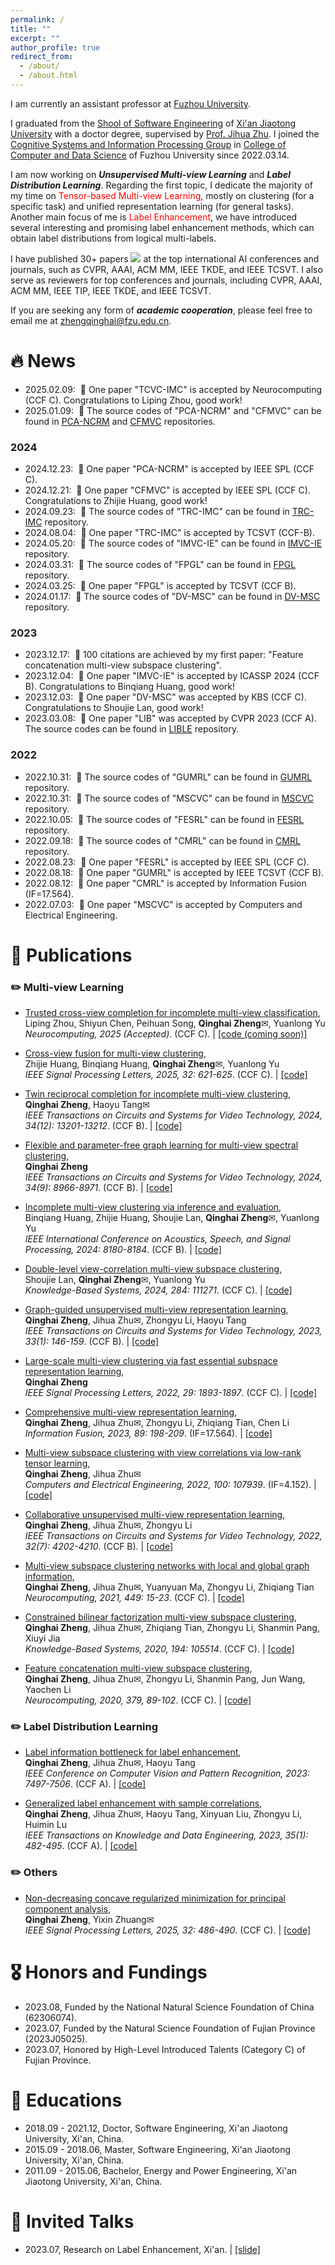 ```yaml
---
permalink: /
title: ""
excerpt: ""
author_profile: true
redirect_from: 
  - /about/
  - /about.html
---
```


<span class='anchor' id='about-me'></span>

I am currently an assistant professor at [Fuzhou University](https://www.fzu.edu.cn/). 

I graduated from the [Shool of Software Engineering](https://se.xjtu.edu.cn/) of [Xi'an Jiaotong University](https://www.xjtu.edu.cn/) with a doctor degree, supervised by [Prof. Jihua Zhu](https://gr.xjtu.edu.cn/en/web/zhujh). I joined the [Cognitive Systems and Information Processing Group](https://csip.fzu.edu.cn/) in [College of Computer and Data Science](https://ccds.fzu.edu.cn/) of Fuzhou University since 2022.03.14.

I am now working on ***Unsupervised Multi-view Learning*** and ***Label Distribution Learning***. Regarding the first topic, I dedicate the majority of my time on <font color="red">Tensor-based Multi-view Learning</font>, mostly on clustering (for a specific task) and unified representation learning (for general tasks). Another main focus of me is <font color="red">Label Enhancement</font>, we have introduced several interesting and promising label enhancement methods, which can obtain label distributions from logical multi-labels. 

I have published 30+ papers <a href='https://scholar.google.com/citations?user=GoV2wB0AAAAJ'><img src="https://img.shields.io/endpoint?logo=Google%20Scholar&url=https%3A%2F%2Fcdn.jsdelivr.net%2Fgh%2Fqinghai-zheng%2Fqinghai-zheng.github.io@google-scholar-stats%2Fgs_data_shieldsio.json&labelColor=f6f6f6&color=9cf&style=flat&label=citations"></a> at the top international AI conferences and journals, such as CVPR, AAAI, ACM MM, IEEE TKDE, and IEEE TCSVT. I also serve as reviewers for top conferences and journals, including CVPR, AAAI, ACM MM, IEEE TIP, IEEE TKDE, and IEEE TCSVT.

If you are seeking any form of ***academic cooperation***, please feel free to email me at [zhengqinghai@fzu.edu.cn](mailto:zhengqinghai@fzu.edu.cn). 

# 🔥 News
- 2025.02.09: &nbsp;🎉 One paper "TCVC-IMC" is accepted by Neurocomputing (CCF C). Congratulations to Liping Zhou, good work!
- 2025.01.09: &nbsp;🎉 The source codes of "PCA-NCRM" and "CFMVC" can be found in [PCA-NCRM](https://github.com/qinghai-zheng/PCA_NCRM) and [CFMVC](https://github.com/qinghai-zheng/CFMVC) repositories.
### 2024 
- 2024.12.23: &nbsp;🎉 One paper "PCA-NCRM" is accepted by IEEE SPL (CCF C).
- 2024.12.21: &nbsp;🎉 One paper "CFMVC" is accepted by IEEE SPL (CCF C). Congratulations to Zhijie Huang, good work!
- 2024.09.23: &nbsp;🎉 The source codes of "TRC-IMC" can be found in [TRC-IMC](https://github.com/qinghai-zheng/TRC-IMC) repository.
- 2024.08.04: &nbsp;🎉 One paper "TRC-IMC" is accepted by TCSVT (CCF-B). 
- 2024.05.20: &nbsp;🎉 The source codes of "IMVC-IE" can be found in [IMVC-IE](https://github.com/qinghai-zheng/IMVC-IE) repository.
- 2024.03.31: &nbsp;🎉 The source codes of "FPGL" can be found in [FPGL](https://github.com/qinghai-zheng/FPGL) repository.
- 2024.03.25: &nbsp;🎉 One paper "FPGL" is accepted by TCSVT (CCF B). 
- 2024.01.17: &nbsp;🎉 The source codes of "DV-MSC" can be found in [DV-MSC](https://github.com/qinghai-zheng/DV-MSC) repository.
### 2023
- 2023.12.17: &nbsp;🎉 100 citations are achieved by my first paper: "Feature concatenation multi-view subspace clustering".
- 2023.12.04: &nbsp;🎉 One paper "IMVC-IE" is accepted by ICASSP 2024 (CCF B). Congratulations to Binqiang Huang, good work! 
- 2023.12.03: &nbsp;🎉 One paper "DV-MSC" was accepted by KBS (CCF C). Congratulations to Shoujie Lan, good work! 
- 2023.03.08: &nbsp;🎉 One paper "LIB" was accepted by CVPR 2023 (CCF A). The source codes can be found in [LIBLE](https://github.com/qinghai-zheng/LIBLE) repository.
### 2022
- 2022.10.31: &nbsp;🎉 The source codes of "GUMRL" can be found in [GUMRL](https://github.com/qinghai-zheng/GUMRL) repository.
- 2022.10.31: &nbsp;🎉 The source codes of "MSCVC" can be found in [MSCVC](https://github.com/qinghai-zheng/MSCVC) repository.
- 2022.10.05: &nbsp;🎉 The source codes of "FESRL" can be found in [FESRL](https://github.com/qinghai-zheng/FESRL) repository.
- 2022.09.18: &nbsp;🎉 The source codes of "CMRL" can be found in [CMRL](https://github.com/qinghai-zheng/CMRL) repository.
- 2022.08.23: &nbsp;🎉 One paper "FESRL" is accepted by IEEE SPL (CCF C).
- 2022.08.18: &nbsp;🎉 One paper "GUMRL" is accepted by IEEE TCSVT (CCF B). 
- 2022.08.12: &nbsp;🎉 One paper "CMRL" is accepted by Information Fusion (IF=17.564).
- 2022.07.03: &nbsp;🎉 One paper "MSCVC" is accepted by Computers and Electrical Engineering. 

# 📝 Publications 
### ✏️ Multi-view Learning
- [Trusted cross-view completion for incomplete multi-view classification](https://qinghai-zheng.github.io/),<br />
  Liping Zhou, Shiyun Chen, Peihuan Song, **Qinghai Zheng**✉, Yuanlong Yu <br />
  *Neurocomputing, 2025 (Accepted)*. (CCF C). \| [\[code (coming soon)\]](https://qinghai-zheng.github.io/)

- [Cross-view fusion for multi-view clustering](https://ieeexplore.ieee.org/document/10833824/),<br />
  Zhijie Huang, Binqiang Huang, **Qinghai Zheng**✉, Yuanlong Yu <br />
  *IEEE Signal Processing Letters, 2025, 32: 621-625*. (CCF C). \| [\[code\]](https://github.com/qinghai-zheng/CFMVC/)
  
- [Twin reciprocal completion for incomplete multi-view clustering](https://ieeexplore.ieee.org/document/10621637/),<br />
  **Qinghai Zheng**, Haoyu Tang✉ <br />
  *IEEE Transactions on Circuits and Systems for Video Technology, 2024, 34(12): 13201-13212*. (CCF B). \| [\[code\]](https://github.com/qinghai-zheng/TRC-IMC/)

- [Flexible and parameter-free graph learning for multi-view spectral clustering](https://ieeexplore.ieee.org/document/10483017),<br />
  **Qinghai Zheng** <br />
  *IEEE Transactions on Circuits and Systems for Video Technology, 2024, 34(9): 8966-8971*. (CCF B). \| [\[code\]](https://github.com/qinghai-zheng/FPGL/)

- [Incomplete multi-view clustering via inference and evaluation](https://ieeexplore.ieee.org/abstract/document/10448378),<br />
  Binqiang Huang, Zhijie Huang, Shoujie Lan, **Qinghai Zheng**✉, Yuanlong Yu <br />
  *IEEE International Conference on Acoustics, Speech, and Signal Processing, 2024: 8180-8184*. (CCF B). \| [\[code\]](https://github.com/qinghai-zheng/IMVC-IE/)

- [Double-level view-correlation multi-view subspace clustering](https://www.sciencedirect.com/science/article/abs/pii/S0950705123010201),<br />
  Shoujie Lan, **Qinghai Zheng**✉, Yuanlong Yu <br />
  *Knowledge-Based Systems, 2024, 284: 111271*. (CCF C). \| [\[code\]](https://github.com/qinghai-zheng/DV-MSC/)

- [Graph-guided unsupervised multi-view representation learning](https://ieeexplore.ieee.org/abstract/document/9863860/),<br />
  **Qinghai Zheng**, Jihua Zhu✉, Zhongyu Li, Haoyu Tang <br />
  *IEEE Transactions on Circuits and Systems for Video Technology, 2023, 33(1): 146-159*. (CCF B). \| [\[code\]](https://github.com/qinghai-zheng/GUMRL/)

- [Large-scale multi-view clustering via fast essential subspace representation learning](https://ieeexplore.ieee.org/abstract/document/9868123/),<br />
  **Qinghai Zheng** <br />
  *IEEE Signal Processing Letters, 2022, 29: 1893-1897*. (CCF C). \| [\[code\]](https://github.com/qinghai-zheng/FESRL/)

- [Comprehensive multi-view representation learning](https://www.sciencedirect.com/science/article/pii/S1566253522001075/),<br />
  **Qinghai Zheng**, Jihua Zhu✉, Zhongyu Li, Zhiqiang Tian, Chen Li <br />
  *Information Fusion, 2023, 89: 198-209*. (IF=17.564). \| [\[code\]](https://github.com/qinghai-zheng/CMRL/)

- [Multi-view subspace clustering with view correlations via low-rank tensor learning](https://www.sciencedirect.com/science/article/pii/S0045790622002178),<br />
  **Qinghai Zheng**, Jihua Zhu✉ <br />
  *Computers and Electrical Engineering, 2022, 100: 107939*. (IF=4.152). \| [\[code\]](https://github.com/qinghai-zheng/MSCVC/)

- [Collaborative unsupervised multi-view representation learning](https://ieeexplore.ieee.org/abstract/document/9610083/),<br />
  **Qinghai Zheng**, Jihua Zhu✉, Zhongyu Li <br />
  *IEEE Transactions on Circuits and Systems for Video Technology, 2022, 32(7): 4202-4210*. (CCF B). \| [\[code\]](https://github.com/qinghai-zheng/CUMRL/)

- [Multi-view subspace clustering networks with local and global graph information](https://www.sciencedirect.com/science/article/pii/S0925231221005075/),<br />
  **Qinghai Zheng**, Jihua Zhu✉, Yuanyuan Ma, Zhongyu Li, Zhiqiang Tian <br />
  *Neurocomputing, 2021, 449: 15-23*. (CCF C). \| [\[code\]](https://github.com/qinghai-zheng/MSCNLG/)

- [Constrained bilinear factorization multi-view subspace clustering](https://www.sciencedirect.com/science/article/pii/S0950705120300277/),<br />
  **Qinghai Zheng**, Jihua Zhu✉, Zhiqiang Tian, Zhongyu Li, Shanmin Pang, Xiuyi Jia <br />
  *Knowledge-Based Systems, 2020, 194: 105514*. (CCF C). \| [\[code\]](https://github.com/qinghai-zheng/CBF-MSC/)

- [Feature concatenation multi-view subspace clustering](https://www.sciencedirect.com/science/article/abs/pii/S0925231219315127/),<br />
  **Qinghai Zheng**, Jihua Zhu✉, Zhongyu Li, Shanmin Pang, Jun Wang, Yaochen Li <br />
  *Neurocomputing, 2020, 379, 89-102*. (CCF C). \| [\[code\]](https://github.com/qinghai-zheng/FCMSC/)


### ✏️ Label Distribution Learning
- [Label information bottleneck for label enhancement](https://arxiv.org/abs/2303.06836/),<br />
  **Qinghai Zheng**, Jihua Zhu✉, Haoyu Tang <br />
  *IEEE Conference on Computer Vision and Pattern Recognition, 2023: 7497-7506*. (CCF A). \| [\[code\]](https://github.com/qinghai-zheng/LIBLE/)

- [Generalized label enhancement with sample correlations](https://ieeexplore.ieee.org/abstract/document/9404874/),<br />
  **Qinghai Zheng**, Jihua Zhu✉, Haoyu Tang, Xinyuan Liu, Zhongyu Li, Huimin Lu <br />
  *IEEE Transactions on Knowledge and Data Engineering, 2023, 35(1): 482-495*. (CCF A). \| [\[code\]](https://github.com/qinghai-zheng/gLESC/)

### ✏️ Others
- [Non-decreasing concave regularized minimization for principal component analysis](https://ieeexplore.ieee.org/document/10816505/),<br />
  **Qinghai Zheng**, Yixin Zhuang✉ <br />
  *IEEE Signal Processing Letters, 2025, 32: 486-490*. (CCF C). \| [\[code\]](https://github.com/qinghai-zheng/PCA_NCRM/)
  

# 🎖 Honors and Fundings
- 2023.08, Funded by the National Natural Science Foundation of China (62306074). 
- 2023.07, Funded by the Natural Science Foundation of Fujian Province (2023J05025). 
- 2023.07, Honored by High-Level Introduced Talents (Category C) of Fujian Province.

# 📖 Educations
- 2018.09 - 2021.12,  Doctor, Software Engineering,  Xi'an Jiaotong University, Xi'an, China. 
- 2015.09 - 2018.06,  Master, Software Engineering,  Xi'an Jiaotong University, Xi'an, China.
- 2011.09 - 2015.06,  Bachelor, Energy and Power Engineering, Xi'an Jiaotong University, Xi'an, China. 

# 💬 Invited Talks
- 2023.07, Research on Label Enhancement, Xi'an. \| [\[slide\]](../slides/20230702_LE.pdf)

<script type='text/javascript' id='clustrmaps' src='//cdn.clustrmaps.com/map_v2.js?cl=ffffff&w=300&t=tt&d=AwTVc-1Rn9aAC2NxLbCcqpgs-1-86cGLSyQ7FpLkoVs'></script>
